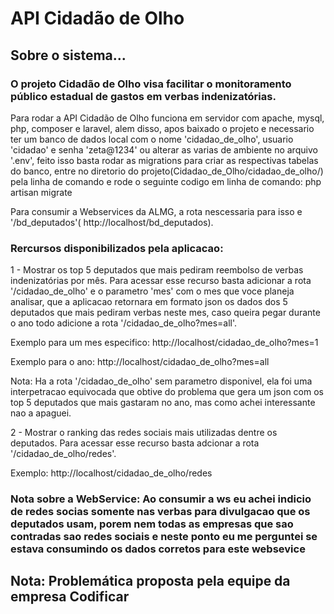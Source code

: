 
# 		API	Cidadão de Olho
## Sobre o sistema...
###	O projeto Cidadão de Olho visa facilitar o monitoramento público estadual de gastos em verbas indenizatórias.

Para rodar a API Cidadão de Olho funciona em servidor com apache, mysql, php, composer e laravel, alem disso, apos baixado o projeto e necessario ter um banco de dados local com o nome 'cidadao_de_olho', usuario 'cidadao' e senha 'zeta@1234' ou alterar as varias de ambiente no arquivo '.env', feito isso basta rodar as migrations  para criar as respectivas tabelas do banco, entre no diretorio do projeto(Cidadao_de_Olho/cidadao_de_olho/) pela linha de comando e rode o seguinte codigo em linha de comando: php artisan migrate

Para consumir a Webservices da ALMG, a rota nescessaria para isso e '/bd_deputados'( http://localhost/bd_deputados).


### Rercursos disponibilizados pela aplicacao:

1 - Mostrar os top 5 deputados que mais pediram reembolso de verbas indenizatórias por mês. 
Para acessar esse recurso basta adicionar a rota '/cidadao_de_olho' e o parametro 'mes' com o mes que voce planeja analisar, que a aplicacao retornara em formato json os dados dos 5 deputados que mais pediram verbas neste mes, caso queira pegar durante o ano todo adicione a rota '/cidadao_de_olho?mes=all'.

Exemplo para um mes especifico:
http://localhost/cidadao_de_olho?mes=1

Exemplo para o ano:
http://localhost/cidadao_de_olho?mes=all

 Nota: Ha a rota '/cidadao_de_olho' sem parametro disponivel, ela foi uma interpetracao equivocada que obtive do problema que gera um json com os top 5 deputados que mais gastaram no ano, mas como achei interessante nao a apaguei.
 
2 - Mostrar o ranking das redes sociais mais utilizadas dentre os deputados.
Para acessar esse recurso basta adcionar a rota '/cidadao_de_olho/redes'.

Exemplo:
http://localhost/cidadao_de_olho/redes

### Nota sobre a WebService: Ao consumir a ws eu achei indicio de redes socias somente nas verbas para divulgacao que os deputados usam, porem nem todas as empresas que sao contradas sao redes sociais e neste ponto eu me perguntei se estava consumindo os dados corretos para este websevice



##	Nota: Problemática proposta pela equipe da empresa Codificar 
